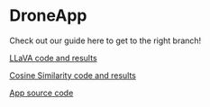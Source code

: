 # DroneApp

Check out our guide here to get to the right branch!

[LLaVA code and results](https://github.com/Gabriel-Morales/DroneApp/tree/LLaVa-Python-Wrapper)

[Cosine Similarity code and results](https://github.com/Gabriel-Morales/DroneApp/blob/MediapipeEmbeddings)

[App source code](https://github.com/Gabriel-Morales/DroneApp/tree/PlaygroundsVersion)

